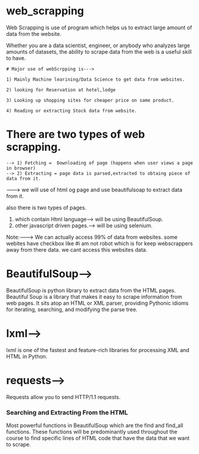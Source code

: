 # web_scrapping

Web Scrapping is use of program which helps us to extract large amount of data from the website.

Whether you are a data scientist, engineer, or anybody who analyzes large amounts of datasets, the ability to scrape data from the web is a useful skill to have.

    # Major use of webScrpping is--->

    1) Mainly Machine learining/Data Science to get data from websites.

    2) looking for Reservation at hotel,lodge

    3) Looking up shopping sites for cheaper price on same product.

    4) Reading or extracting Stock data from website.


# There are two types of web scrapping.
    --> 1) Fetching =  Downloading of page (happens when user views a page in browser)
    --> 2) Extracting = page data is parsed,extracted to obtaing piece of data from it.


---> we will use of html og page and use beautifulsoap to extract data from it.

also there is two types of pages.
1) which contain Html language--> will be using BeautifulSoup.
2) other javascript driven pages.--> will be using selenium.



Note:--->
    We can actually access 99% of data from websites.
    some webites have checkbox like #i am not robot which is for keep webscrappers away from there data.
    we cant access this websites data.


# BeautifulSoup-->
BeautifulSoup is python library to extract data from the HTML pages.
Beautiful Soup is a library that makes it easy to scrape information from web pages. It sits atop an HTML or XML parser, providing Pythonic idioms for iterating, searching, and modifying the parse tree.

# lxml-->
lxml is one of the fastest and feature-rich libraries for processing XML and HTML in Python.

# requests-->
Requests allow you to send HTTP/1.1 requests.


### Searching and Extracting From the HTML
Most powerful functions in BeautifulSoup which are the find and find_all functions. These functions will be predominantly used throughout the course to find specific lines of HTML code that have the data that we want to scrape.